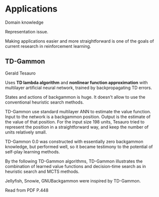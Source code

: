 # Applications

Domain knowledge

Representation issue.

Making applications easier and more straightforward is one of the goals of current research in reinforcement learning.

## TD-Gammon

Gerald Tesauro

Uses **TD lambda algorithm** and **nonlinear function approximation** with multilayer artificial neural network, trained 
by backpropagating TD errors.

States and actions of backgammon is huge. It doesn't allow to use the conventional heuristic search methods.

TD-Gammon use standard multilayer ANN to estimate the value function. Input to the network is a backgammon position. 
Output is the estimate of the value of that position. For the input size 198 units, Tesauro tried 
to represent the position in a straightforward way, and keep the number of units relatively small.

TD-Gammon 0.0 was constructed with essentially zero backgammon knowledge, but performed well, so it became testimony to 
the potential of self-play learning methods.

By the following TD-Gammon algorithms, TD-Gammon illustrates the combination of learned value functions and decision-time
search as in heuristic search and MCTS methods.

Jellyfish, Snowie, GNUBackgammon were inspired by TD-Gammon.

Read from PDF P.448

